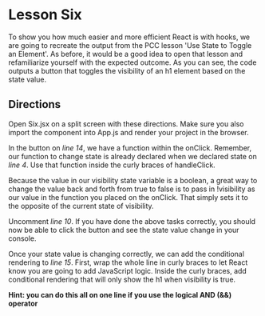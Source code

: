 # Lesson Six

To show you how much easier and more efficient React is with hooks, we are going to recreate the output from the PCC lesson 'Use State to Toggle an Element'. As before, it would be a good idea to open that lesson and refamiliarize yourself with the expected outcome. As you can see, the code outputs a button that toggles the visibility of an h1 element based on the state value.

## Directions

Open Six.jsx on a split screen with these directions. Make sure you also import the component into App.js and render your project in the browser. 

In the button on *line 14*, we have a function within the onClick. Remember, our function to change state is already declared when we declared state on *line 4*. Use that function inside the curly braces of handleClick.

Because the value in our visibility state variable is a boolean, a great way to change the value back and forth from true to false is to pass in !visibility as our value in the function you placed on the onClick. That simply sets it to the opposite of the current state of visibility. 

Uncomment *line 10*. If you have done the above tasks correctly, you should now be able to click the button and see the state value change in your console.

Once your state value is changing correctly, we can add the conditional rendering to *line 15*. First, wrap the whole line in curly braces to let React know you are going to add JavaScript logic. Inside the curly braces, add conditional rendering that will only show the h1 when visibility is true. 

**Hint: you can do this all on one line if you use the logical AND (&&) operator**
